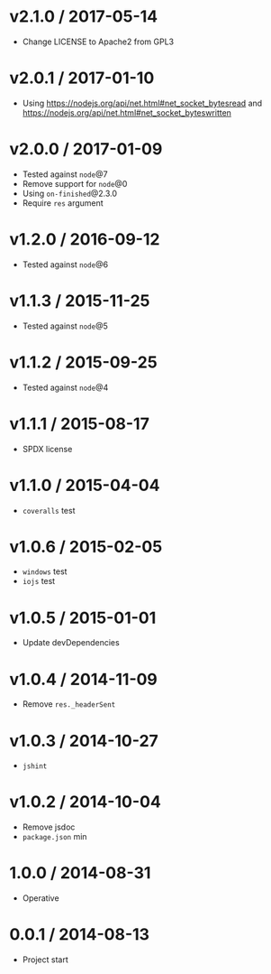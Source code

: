 v2.1.0 / 2017-05-14
==================

  * Change LICENSE to Apache2 from GPL3

v2.0.1 / 2017-01-10
==================

  * Using https://nodejs.org/api/net.html#net_socket_bytesread and https://nodejs.org/api/net.html#net_socket_byteswritten

v2.0.0 / 2017-01-09
==================

  * Tested against `node`@7
  * Remove support for `node`@0
  * Using `on-finished`@2.3.0
  * Require `res` argument

v1.2.0 / 2016-09-12
==================

  * Tested against `node`@6

v1.1.3 / 2015-11-25
==================

  * Tested against `node`@5

v1.1.2 / 2015-09-25
==================

  * Tested against `node`@4

v1.1.1 / 2015-08-17
==================

  * SPDX license

v1.1.0 / 2015-04-04
==================

  * `coveralls` test

v1.0.6 / 2015-02-05
==================

  * `windows` test
  * `iojs` test

v1.0.5 / 2015-01-01
==================

  * Update devDependencies

v1.0.4 / 2014-11-09
==================

  * Remove `res._headerSent`

v1.0.3 / 2014-10-27
==================

  * `jshint`

v1.0.2 / 2014-10-04
==================

  * Remove jsdoc
  * `package.json` min

1.0.0 / 2014-08-31
==================

  * Operative

0.0.1 / 2014-08-13
==================

  * Project start
